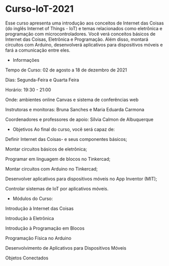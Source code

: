# Curso-IoT-2021
Esse curso apresenta uma introdução aos conceitos de Internet das Coisas (do inglês Internet of Things - IoT) e temas relacionados como eletrônica e programação com microcontroladores. Você verá conceitos básicos de Internet das Coisas, Eletrônica e Programação. Além disso, montará circuitos com Arduino, desenvolverá aplicativos para dispositivos móveis e fará a comunicação entre eles.


-  Informações

Tempo de Curso: 02 de agosto a 18 de dezembro de 2021

Dias: Segunda-Feira e Quarta Feira

Horário: 19:30 - 21:00

Onde: ambientes online Canvas e sistema de conferências web

Instrutoras e monitoras: Bruna Sanches e Maria Eduarda Carmona

Coordenadores e professores de apoio: Sílvia Calmon de Albuquerque

 

- Objetivos
Ao final do curso, você será capaz de:

Definir Internet das Coisas- e seus componentes básicos;

Montar circuitos básicos de eletrônica;

Programar em linguagem de blocos no Tinkercad;

Montar circuitos com Arduino no Tinkercad;

Desenvolver aplicativos para dispositivos móveis no App Inventor (MIT);

Controlar sistemas de IoT por aplicativos móveis.




- Módulos do Curso:

Introdução à Internet das Coisas

Introdução à Eletrônica

Introdução à Programação em Blocos

Programação Física no Arduino

Desenvolvimento de Aplicativos para Dispositivos Móveis

Objetos Conectados
